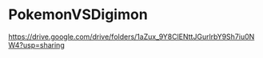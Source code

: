 # PokemonVSDigimon
https://drive.google.com/drive/folders/1aZux_9Y8ClENttJGurlrbY9Sh7iu0NW4?usp=sharing
